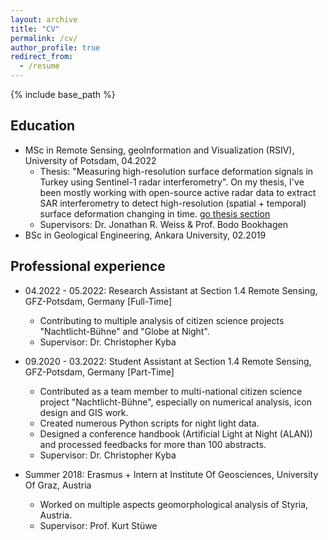 ```yaml
---
layout: archive
title: "CV"
permalink: /cv/
author_profile: true
redirect_from:
  - /resume
---
```


{% include base_path %}

## Education
* MSc in Remote Sensing, geoInformation and Visualization (RSIV), University of Potsdam, 04.2022
  * Thesis: "Measuring high-resolution surface deformation signals in Turkey using Sentinel-1 radar interferometry". On my thesis, I've been mostly working with open-source active radar data to extract SAR interferometry to detect high-resolution (spatial + temporal) surface deformation changing in time. [go thesis section](https://yigit.rocks/thesis/)
  * Supervisors: Dr. Jonathan R. Weiss & Prof. Bodo Bookhagen
* BSc in Geological Engineering, Ankara University, 02.2019

## Professional experience
* 04.2022 - 05.2022: Research Assistant at Section 1.4 Remote Sensing, GFZ-Potsdam, Germany [Full-Time]
  * Contributing to multiple analysis of citizen science projects "Nachtlicht-Bühne" and "Globe at Night".
  * Supervisor: Dr. Christopher Kyba

* 09.2020 - 03.2022: Student Assistant at Section 1.4 Remote Sensing, GFZ-Potsdam, Germany [Part-Time]
  * Contributed as a team member to multi-national citizen science project "Nachtlicht-Bühne", especially on numerical analysis, icon design and GIS work.
  * Created numerous Python scripts for night light data.
  * Designed a conference handbook (Artificial Light at Night (ALAN)) and processed feedbacks for more than 100 abstracts.
  * Supervisor: Dr. Christopher Kyba

* Summer 2018: Erasmus + Intern at Institute Of Geosciences, University Of Graz, Austria
  * Worked on multiple aspects geomorphological analysis of Styria, Austria.
  * Supervisor: Prof. Kurt Stüwe
  